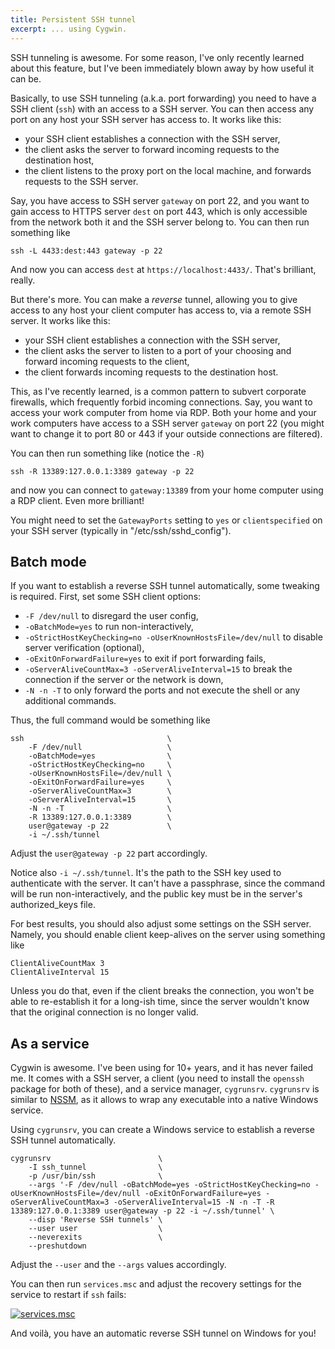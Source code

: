 ```yaml
---
title: Persistent SSH tunnel
excerpt: ... using Cygwin.
---
```

SSH tunneling is awesome.
For some reason, I've only recently learned about this feature, but I've been
immediately blown away by how useful it can be.

Basically, to use SSH tunneling (a.k.a. port forwarding) you need to have a SSH
client (`ssh`) with an access to a SSH server.
You can then access any port on any host your SSH server has access to.
It works like this:

* your SSH client establishes a connection with the SSH server,
* the client asks the server to forward incoming requests to the destination
host,
* the client listens to the proxy port on the local machine, and forwards
requests to the SSH server.

Say, you have access to SSH server `gateway` on port 22, and you want to gain
access to HTTPS server `dest` on port 443, which is only accessible from the
network both it and the SSH server belong to.
You can then run something like

```
ssh -L 4433:dest:443 gateway -p 22
```

And now you can access `dest` at `https://localhost:4433/`.
That's brilliant, really.

But there's more.
You can make a _reverse_ tunnel, allowing you to give access to any host your
client computer has access to, via a remote SSH server.
It works like this:

* your SSH client establishes a connection with the SSH server,
* the client asks the server to listen to a port of your choosing and forward
incoming requests to the client,
* the client forwards incoming requests to the destination host.

This, as I've recently learned, is a common pattern to subvert corporate
firewalls, which frequently forbid incoming connections.
Say, you want to access your work computer from home via RDP.
Both your home and your work computers have access to a SSH server `gateway` on
port 22 (you might want to change it to port 80 or 443 if your outside
connections are filtered).

You can then run something like (notice the `-R`)

```
ssh -R 13389:127.0.0.1:3389 gateway -p 22
```

and now you can connect to `gateway:13389` from your home computer using a RDP
client.
Even more brilliant!

You might need to set the `GatewayPorts` setting to `yes` or `clientspecified`
on your SSH server (typically in "/etc/ssh/sshd_config").

Batch mode
----------

If you want to establish a reverse SSH tunnel automatically, some tweaking is
required.
First, set some SSH client options:

* `-F /dev/null` to disregard the user config,
* `-oBatchMode=yes` to run non-interactively,
* `-oStrictHostKeyChecking=no -oUserKnownHostsFile=/dev/null` to disable server
verification (optional),
* `-oExitOnForwardFailure=yes` to exit if port forwarding fails,
* `-oServerAliveCountMax=3 -oServerAliveInterval=15` to break the connection if
the server or the network is down,
* `-N -n -T` to only forward the ports and not execute the shell or any
additional commands.

Thus, the full command would be something like

```
ssh                                \
    -F /dev/null                   \
    -oBatchMode=yes                \
    -oStrictHostKeyChecking=no     \
    -oUserKnownHostsFile=/dev/null \
    -oExitOnForwardFailure=yes     \
    -oServerAliveCountMax=3        \
    -oServerAliveInterval=15       \
    -N -n -T                       \
    -R 13389:127.0.0.1:3389        \
    user@gateway -p 22             \
    -i ~/.ssh/tunnel
```

Adjust the `user@gateway -p 22` part accordingly.

Notice also `-i ~/.ssh/tunnel`.
It's the path to the SSH key used to authenticate with the server.
It can't have a passphrase, since the command will be run non-interactively,
and the public key must be in the server's authorized_keys file.

For best results, you should also adjust some settings on the SSH server.
Namely, you should enable client keep-alives on the server using something like

```
ClientAliveCountMax 3
ClientAliveInterval 15
```

Unless you do that, even if the client breaks the connection, you won't be able
to re-establish it for a long-ish time, since the server wouldn't know that the
original connection is no longer valid.

As a service
------------

Cygwin is awesome.
I've been using for 10+ years, and it has never failed me.
It comes with a SSH server, a client (you need to install the `openssh` package
for both of these), and a service manager, `cygrunsrv`.
`cygrunsrv` is similar to [NSSM], as it allows to wrap any executable into a
native Windows service.

[NSSM]: https://nssm.cc/

Using `cygrunsrv`, you can create a Windows service to establish a reverse SSH
tunnel automatically.

```
cygrunsrv                        \
    -I ssh_tunnel                \
    -p /usr/bin/ssh              \
    --args '-F /dev/null -oBatchMode=yes -oStrictHostKeyChecking=no -oUserKnownHostsFile=/dev/null -oExitOnForwardFailure=yes -oServerAliveCountMax=3 -oServerAliveInterval=15 -N -n -T -R 13389:127.0.0.1:3389 user@gateway -p 22 -i ~/.ssh/tunnel' \
    --disp 'Reverse SSH tunnels' \
    --user user                  \
    --neverexits                 \
    --preshutdown
```

Adjust the `--user` and the `--args` values accordingly.

You can then run `services.msc` and adjust the recovery settings for the
service to restart if `ssh` fails:

<div class="row">
  <div class="col-xs-12 col-sm-8 col-md-6">
    <a href="{{ site.baseurl }}/img/ssh_tunnel_services.png" class="thumbnail">
      <img class="img-responsive" alt="services.msc" src="{{ site.baseurl }}/img/ssh_tunnel_services.png">
    </a>
  </div>
</div>

And voilà, you have an automatic reverse SSH tunnel on Windows for you!
